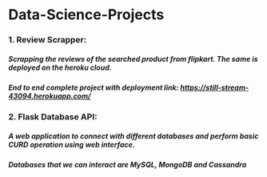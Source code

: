 # Data-Science-Projects

### 1. Review Scrapper:
##### Scrapping the reviews of the searched product from flipkart. The same is deployed on the heroku cloud.
##### End to end complete project with deployment link: https://still-stream-43094.herokuapp.com/
        
### 2. Flask Database API:
##### A web application to connect with different databases and perform basic CURD operation using web interface.
##### Databases that we can interact are MySQL, MongoDB and Cassandra
